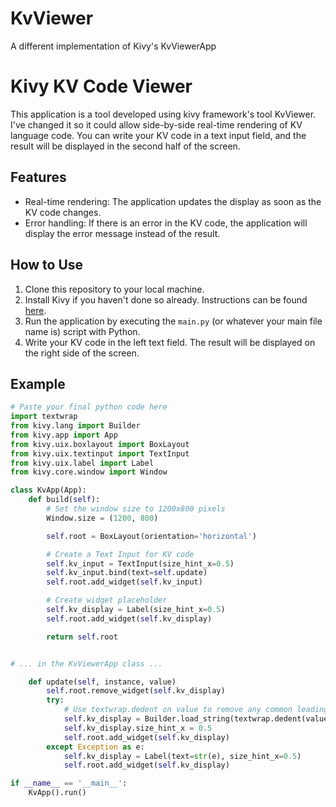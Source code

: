 # KvViewer
A different implementation of Kivy's KvViewerApp
# Kivy KV Code Viewer

This application is a tool developed using kivy framework's tool KvViewer. I've changed it so it could allow side-by-side real-time rendering of KV language code. You can write your KV code in a text input field, and the result will be displayed in the second half of the screen.

## Features

- Real-time rendering: The application updates the display as soon as the KV code changes.
- Error handling: If there is an error in the KV code, the application will display the error message instead of the result.

## How to Use

1. Clone this repository to your local machine.
2. Install Kivy if you haven't done so already. Instructions can be found [here](https://kivy.org/doc/stable/installation/installation.html).
3. Run the application by executing the `main.py` (or whatever your main file name is) script with Python.
4. Write your KV code in the left text field. The result will be displayed on the right side of the screen.

## Example

```python
# Paste your final python code here
import textwrap
from kivy.lang import Builder
from kivy.app import App
from kivy.uix.boxlayout import BoxLayout
from kivy.uix.textinput import TextInput
from kivy.uix.label import Label
from kivy.core.window import Window

class KvApp(App):
    def build(self):
        # Set the window size to 1200x800 pixels
        Window.size = (1200, 800)

        self.root = BoxLayout(orientation='horizontal')

        # Create a Text Input for KV code
        self.kv_input = TextInput(size_hint_x=0.5)
        self.kv_input.bind(text=self.update)
        self.root.add_widget(self.kv_input)

        # Create widget placeholder
        self.kv_display = Label(size_hint_x=0.5)
        self.root.add_widget(self.kv_display)

        return self.root


# ... in the KvViewerApp class ...

    def update(self, instance, value)
        self.root.remove_widget(self.kv_display)
        try:
            # Use textwrap.dedent on value to remove any common leading whitespace
            self.kv_display = Builder.load_string(textwrap.dedent(value))
            self.kv_display.size_hint_x = 0.5
            self.root.add_widget(self.kv_display)
        except Exception as e:
            self.kv_display = Label(text=str(e), size_hint_x=0.5)
            self.root.add_widget(self.kv_display)

if __name__ == '__main__':
    KvApp().run()
